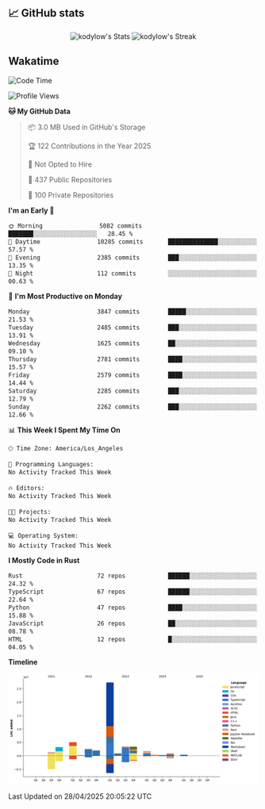 ## 📈 GitHub stats
<!--START_SECTION:github-->
<div class="badges-githubstats">
  <p align="center">
    <img src="https://github-readme-stats.vercel.app/api?username=kodylow&theme=tokyonight&show_icons=true&hide_border=true&count_private=true" alt="kodylow's Stats" height="165">
    <img src="https://github-readme-streak-stats.herokuapp.com/?user=kodylow&theme=tokyonight&hide_border=true" alt="kodylow's Streak" height="165">
  </p>
</div>
<!--END_SECTION:github-->

## Wakatime 
<!--START_SECTION:waka-->
![Code Time](http://img.shields.io/badge/Code%20Time-1%2C294%20hrs%2031%20mins-blue)

![Profile Views](http://img.shields.io/badge/Profile%20Views-0-blue)

**🐱 My GitHub Data** 

> 📦 3.0 MB Used in GitHub's Storage 
 > 
> 🏆 122 Contributions in the Year 2025
 > 
> 🚫 Not Opted to Hire
 > 
> 📜 437 Public Repositories 
 > 
> 🔑 100 Private Repositories 
 > 
**I'm an Early 🐤** 

```text
🌞 Morning                5082 commits        ███████░░░░░░░░░░░░░░░░░░   28.45 % 
🌆 Daytime                10285 commits       ██████████████░░░░░░░░░░░   57.57 % 
🌃 Evening                2385 commits        ███░░░░░░░░░░░░░░░░░░░░░░   13.35 % 
🌙 Night                  112 commits         ░░░░░░░░░░░░░░░░░░░░░░░░░   00.63 % 
```
📅 **I'm Most Productive on Monday** 

```text
Monday                   3847 commits        █████░░░░░░░░░░░░░░░░░░░░   21.53 % 
Tuesday                  2485 commits        ███░░░░░░░░░░░░░░░░░░░░░░   13.91 % 
Wednesday                1625 commits        ██░░░░░░░░░░░░░░░░░░░░░░░   09.10 % 
Thursday                 2781 commits        ████░░░░░░░░░░░░░░░░░░░░░   15.57 % 
Friday                   2579 commits        ████░░░░░░░░░░░░░░░░░░░░░   14.44 % 
Saturday                 2285 commits        ███░░░░░░░░░░░░░░░░░░░░░░   12.79 % 
Sunday                   2262 commits        ███░░░░░░░░░░░░░░░░░░░░░░   12.66 % 
```


📊 **This Week I Spent My Time On** 

```text
🕑︎ Time Zone: America/Los_Angeles

💬 Programming Languages: 
No Activity Tracked This Week

🔥 Editors: 
No Activity Tracked This Week

🐱‍💻 Projects: 
No Activity Tracked This Week

💻 Operating System: 
No Activity Tracked This Week
```

**I Mostly Code in Rust** 

```text
Rust                     72 repos            ██████░░░░░░░░░░░░░░░░░░░   24.32 % 
TypeScript               67 repos            ██████░░░░░░░░░░░░░░░░░░░   22.64 % 
Python                   47 repos            ████░░░░░░░░░░░░░░░░░░░░░   15.88 % 
JavaScript               26 repos            ██░░░░░░░░░░░░░░░░░░░░░░░   08.78 % 
HTML                     12 repos            █░░░░░░░░░░░░░░░░░░░░░░░░   04.05 % 
```



**Timeline**

![Lines of Code chart](https://raw.githubusercontent.com/Kodylow/Kodylow/master/assets/bar_graph.png)


 Last Updated on 28/04/2025 20:05:22 UTC
<!--END_SECTION:waka-->

